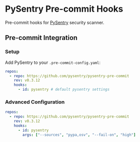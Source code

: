 # PySentry Pre-commit Hooks

Pre-commit hooks for [PySentry](https://github.com/nyudenkov/pysentry) security scanner.

## Pre-commit Integration

### Setup

Add PySentry to your `.pre-commit-config.yaml`:

```yaml
repos:
  - repo: https://github.com/pysentry/pysentry-pre-commit
    rev: v0.3.12
    hooks:
      - id: pysentry # default pysentry settings
```

### Advanced Configuration

```yaml
repos:
  - repo: https://github.com/pysentry/pysentry-pre-commit
    rev: v0.3.12
    hooks:
      - id: pysentry
        args: ["--sources", "pypa,osv", "--fail-on", "high"]
```
